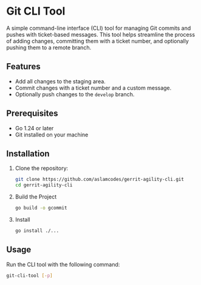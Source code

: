 # Git CLI Tool

A simple command-line interface (CLI) tool for managing Git commits and pushes with ticket-based messages. This tool helps streamline the process of adding changes, committing them with a ticket number, and optionally pushing them to a remote branch.

## Features

- Add all changes to the staging area.
- Commit changes with a ticket number and a custom message.
- Optionally push changes to the `develop` branch.

## Prerequisites

- Go 1.24 or later
- Git installed on your machine

## Installation

1. Clone the repository:

   ```bash
   git clone https://github.com/aslamcodes/gerrit-agility-cli.git
   cd gerrit-agility-cli
    ```

2. Build the Project

    ```bash
    go build -o gcommit
    ```

3. Install 
    ```bash
    go install ./...
    ```

## Usage

Run the CLI tool with the following command:

```bash
git-cli-tool [-p]
